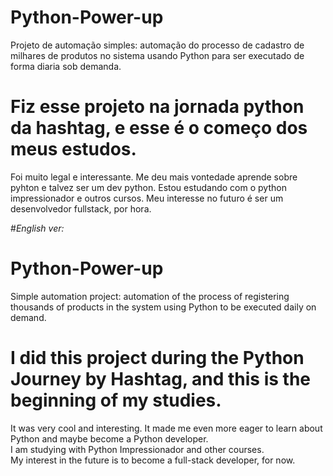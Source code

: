 # Python-Power-up

Projeto de automação simples: automação do processo de cadastro de milhares de produtos no sistema usando Python para ser executado de forma diaria sob demanda.

# Fiz esse projeto na jornada python da hashtag, e esse é o começo dos meus estudos.

Foi muito legal e interessante. Me deu mais vontedade aprende sobre pyhton e talvez ser um dev python.
Estou estudando com o python impressionador e outros cursos.
Meu interesse no futuro é ser um desenvolvedor fullstack, por hora.

#*English ver:*

# Python-Power-up  

Simple automation project: automation of the process of registering thousands of products in the system using Python to be executed daily on demand.  

# I did this project during the Python Journey by Hashtag, and this is the beginning of my studies.  

It was very cool and interesting. It made me even more eager to learn about Python and maybe become a Python developer.  
I am studying with Python Impressionador and other courses.  
My interest in the future is to become a full-stack developer, for now.  
